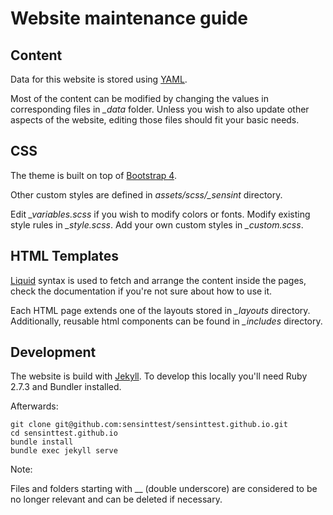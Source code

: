# Website maintenance guide

## Content

Data for this website is stored using [YAML](https://www.tutorialspoint.com/yaml/yaml_quick_guide.htm).

Most of the content can be modified by changing the values in corresponding files in *_data* folder. 
Unless you wish to also update other aspects of the website, editing those files should fit your basic needs.

## CSS

The theme is built on top of [Bootstrap 4](https://getbootstrap.com/docs/4.0/getting-started/introduction/). 

Other custom styles are defined in *assets/scss/_sensint* directory. 

Edit *_variables.scss* if you wish to modify colors or fonts.
Modify existing style rules in *_style.scss*.
Add your own custom styles in *_custom.scss*.

## HTML Templates

[Liquid](https://shopify.github.io/liquid/basics/introduction/) syntax is used to fetch and arrange the content inside the pages, check the documentation if you're not sure about how to use it.

Each HTML page extends one of the layouts stored in *_layouts* directory. Additionally, reusable html components can be found in *_includes* directory. 


## Development

The website is build with [Jekyll](https://jekyllrb.com/docs/).
To develop this locally you'll need Ruby 2.7.3 and Bundler installed. 

Afterwards:

```
git clone git@github.com:sensinttest/sensinttest.github.io.git
cd sensinttest.github.io
bundle install
bundle exec jekyll serve
```

Note:

Files and folders starting with __ (double underscore) are considered to be no longer relevant and can be deleted if necessary.